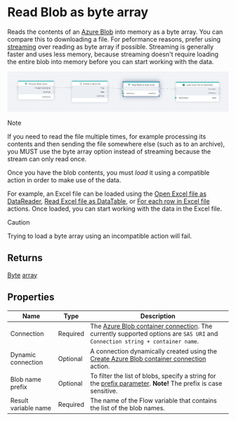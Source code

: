# Read Blob as byte array

Reads the contents of an [Azure Blob](https://learn.microsoft.com/en-us/azure/storage/blobs/) into memory as a byte array. You can compare this to downloading a file. For peformance reasons, prefer using [streaming](read-blob-as-stream.md) over reading as byte array if possible. Streaming is generally faster and uses less memory, because streaming doesn't require loading the entire blob into memory before you can start working with the data.

![img](../../../../images/flow/read-blob-as-byte-array.PNG)

> [!NOTE]
> If you need to read the file multiple times, for example processing its contents and then sending the file somewhere else (such as to an archive), you MUST use the byte array option instead of streaming because the stream can only read once.

Once you have the blob contents, you must _load_ it using a compatible action in order to make use of the data.

For example, an Excel file can be loaded using the [Open Excel file as DataReader](../excel/open-excel-file-as-datareader.md), [Read Excel file as DataTable](../excel/read-excel-file-as-datatable.md), or [For each row in Excel file](../excel/for-each-row.md) actions. Once loaded, you can start working with the data in the Excel file.

> [!CAUTION]
> Trying to load a byte array using an incompatible action will fail.



## Returns

[Byte](https://learn.microsoft.com/en-us/dotnet/api/system.byte) [array](https://learn.microsoft.com/en-us/dotnet/csharp/language-reference/builtin-types/arrays)

## Properties

<!--prettier-ignore-->
| Name             | Type      |Description                                             |
|------------------|-----------|--------------------------------------------------------|
| Connection       | Required  | The [Azure Blob container connection](./azure-blob-container-connection.md). The currently supported options are `SAS URI` and `Connection string + container name`.    |
| Dynamic connection | Optional   | A connection dynamically created using the [Create Azure Blob container connection](./create-azure-blob-container-connection.md) action.    |
| Blob name prefix | Optional  | To filter the list of blobs, specify a string for the [prefix parameter](https://learn.microsoft.com/en-us/azure/storage/blobs/storage-blobs-list#filter-results-with-a-prefix). **Note!** The prefix is case sensitive. |
| Result variable name | Required | The name of the Flow variable that contains the list of the blob names. |

